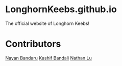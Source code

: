 # LonghornKeebs.github.io
The official website of Longhorn Keebs!

# Contributors
[Nayan Bandaru](https://github.com/nayanbandaru)
[Kashif Bandali](https://github.com/kashband)
[Nathan Lu](https://github.com/NathanMLu)